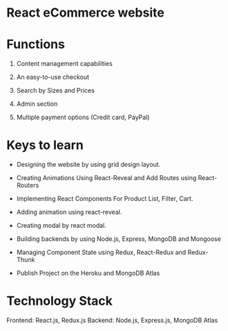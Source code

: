 # React eCommerce website

# Functions

1. Content management capabilities

2. An easy-to-use checkout

3. Search by Sizes and Prices

4. Admin section

5. Multiple payment options (Credit card, PayPal)

# Keys to learn

- Designing the website by using grid design layout.

- Creating Animations Using React-Reveal and Add Routes using React-Routers

- Implementing React Components For Product List, Filter, Cart.

- Adding animation using react-reveal.

- Creating modal by react modal.

- Building backends by using Node.js, Express, MongoDB and Mongoose

- Managing Component State using Redux, React-Redux and Redux-Thunk

- Publish Project on the Heroku and MongoDB Atlas

# Technology Stack

Frontend: React.js, Redux.js
Backend: Node.js, Express.js, MongoDB Atlas
